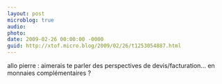 ```yaml
---
layout: post
microblog: true
audio: 
photo: 
date: 2009-02-26 00:00:00 -0000
guid: http://xtof.micro.blog/2009/02/26/t1253054887.html
---
```

allo pierre : aimerais te parler des perspectives de devis/facturation... en monnaies complémentaires ?
